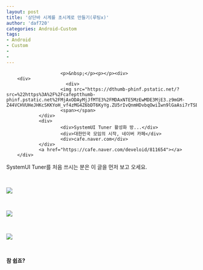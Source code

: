 ```yaml
---
layout: post
title: '상단바 시계를 초시계로 만들기(루팅x)'
author: 'daf720'
categories: Android-Custom
tags:
- Android
- Custom
-
-
---
```



<script> location.href='https://cafe.naver.com/develoid/811582' ; </script>


















						<p>&nbsp;</p><p></p><div>
        <div>
                          <div>
                        <img src="https://dthumb-phinf.pstatic.net/?src=%22https%3A%2F%2Fcafeptthumb-phinf.pstatic.net%2FMjAxODAyMjJfMTE3%2FMDAxNTE5MzEwMDE3MjE3.z9mGM-Z44VCHVUHeJHKcSKKYoH_vf4zMG4Z6bDT6KyYg.ZU5rIvQnmHDvbqOwiIwn9lGaAsi7rTSEDsL8ffhRR7Mg.PNG.searphiel9%2Fwjrdydvlfdy.png%3Ftype%3Dw740%22&amp;type=f220">
                        <span></span>
                </div>
                <div>
                        <div>SystemUI Tuner 활성화 방...</div>
                        <div>대한민국 모임의 시작, 네이버 카페</div>
                        <div>cafe.naver.com</div>
                </div>
                <a href="https://cafe.naver.com/develoid/811654"></a>
        </div>
</div><p></p><p>SystemUI Tuner를 처음 쓰시는 분은 이 글을 먼저 보고 오세요.</p><b><p>&nbsp;</p><p><img src="https://cafeptthumb-phinf.pstatic.net/MjAxODA3MjBfMjgy/MDAxNTMyMDI0ODYwNTY0.duP8xRxuPVqhRZAxRdruCvm4GSltOZqetYHchLzPdkog.-8OV2ww3fT2BrqzmYqNyMTcKtStnGx8uTBbAUg7u_bEg.JPEG.cbm852/Screenshot_20180720-032716_SystemUI_Tuner.jpg?type=w740"></p><p>&nbsp;</p><img src="https://cafeptthumb-phinf.pstatic.net/MjAxODA3MjBfMjM1/MDAxNTMyMDI0ODY2MTU5.DvwVSD4wT5HvmBWSbxhbXQYt14Y_IaMoMJeasTYn3NUg.ciLI5yhuBEflPWDI2Qyc0mQ163oScX3ooq4hfa89wSgg.JPEG.cbm852/Screenshot_20180720-032726_SystemUI_Tuner.jpg?type=w740"><p>&nbsp;</p><img src="https://cafeptthumb-phinf.pstatic.net/MjAxODA3MjBfMzgg/MDAxNTMyMDI0ODgwNzM4.DkjTSeFkXep1yzh2d4KwhgfQ3W1uwYtKxoYi3bj-N_kg.8VaMNXs0LaGAG81zMwuea9620X23zTKVM402OmGHfUMg.JPEG.cbm852/Screenshot_20180720-032739_SystemUI_Tuner.jpg?type=w740"><p>&nbsp;</p>참 쉽죠?<p>&nbsp;</p><p>&nbsp;</p>

